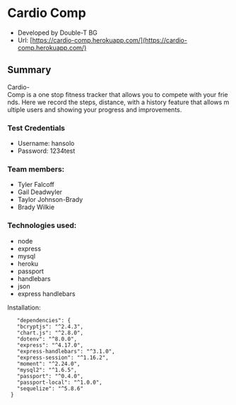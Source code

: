# Cardio Comp
* Developed by Double-T BG
* Url: [https://cardio-comp.herokuapp.com/](https://cardio-comp.herokuapp.com/)

## Summary 

Cardio-Comp is a one stop fitness tracker that allows you to compete with your friends. Here we record the steps, distance, with a history feature that allows multiple users and showing your progress and improvements.

### Test Credentials
* Username: hansolo
* Password: 1234test

### Team members:
* Tyler Falcoff
* Gail Deadwyler
* Taylor Johnson-Brady
* Brady Wilkie

### Technologies used:
* node
* express
* mysql
* heroku
* passport
* handlebars
* json
* express handlebars

Installation:
```
   "dependencies": {
   "bcryptjs": "^2.4.3",
   "chart.js": "^2.8.0",
   "dotenv": "^8.0.0",
   "express": "^4.17.0",
   "express-handlebars": "^3.1.0",
   "express-session": "^1.16.2",
   "moment": "^2.24.0",
   "mysql2": "^1.6.5",
   "passport": "^0.4.0",
   "passport-local": "^1.0.0",
   "sequelize": "^5.8.6"
 }
```